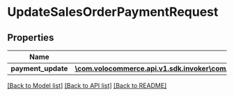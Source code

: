 # UpdateSalesOrderPaymentRequest

## Properties
Name | Type | Description | Notes
------------ | ------------- | ------------- | -------------
**payment_update** | [**\com.volocommerce.api.v1.sdk.invoker\com.volocommerce.api.v1.sdk.model\UpdateSalesOrderPaymentBean**](UpdateSalesOrderPaymentBean.md) |  | [optional] 

[[Back to Model list]](../README.md#documentation-for-models) [[Back to API list]](../README.md#documentation-for-api-endpoints) [[Back to README]](../README.md)


